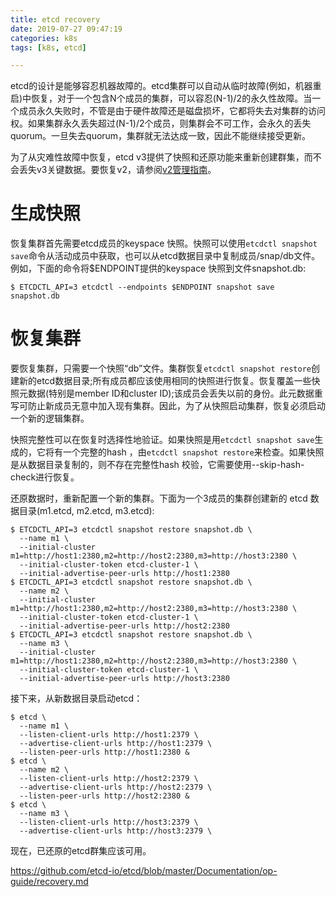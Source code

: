 ```yaml
---
title: etcd recovery
date: 2019-07-27 09:47:19
categories: k8s
tags: [k8s, etcd]

---
```


etcd的设计是能够容忍机器故障的。etcd集群可以自动从临时故障(例如，机器重启)中恢复，对于一个包含N个成员的集群，可以容忍(N-1)/2的永久性故障。当一个成员永久失败时，不管是由于硬件故障还是磁盘损坏，它都将失去对集群的访问权。如果集群永久丢失超过(N-1)/2个成员，则集群会不可工作，会永久的丢失quorum。一旦失去quorum，集群就无法达成一致，因此不能继续接受更新。

为了从灾难性故障中恢复，etcd v3提供了快照和还原功能来重新创建群集，而不会丢失v3关键数据。要恢复v2，请参阅[v2管理指南](https://github.com/etcd-io/etcd/blob/master/Documentation/v2/admin_guide.md#disaster-recovery)。

# 生成快照

恢复集群首先需要etcd成员的keyspace 快照。快照可以使用`etcdctl snapshot save`命令从活动成员中获取，也可以从etcd数据目录中复制成员/snap/db文件。例如，下面的命令将$ENDPOINT提供的keyspace 快照到文件snapshot.db:
```
$ ETCDCTL_API=3 etcdctl --endpoints $ENDPOINT snapshot save snapshot.db

```

# 恢复集群

要恢复集群，只需要一个快照“db”文件。集群恢复`etcdctl snapshot restore`创建新的etcd数据目录;所有成员都应该使用相同的快照进行恢复。恢复覆盖一些快照元数据(特别是member ID和cluster ID);该成员会丢失以前的身份。此元数据重写可防止新成员无意中加入现有集群。因此，为了从快照启动集群，恢复必须启动一个新的逻辑集群。

快照完整性可以在恢复时选择性地验证。如果快照是用`etcdctl snapshot save`生成的，它将有一个完整的hash ，由`etcdctl snapshot restore`来检查。如果快照是从数据目录复制的，则不存在完整性hash 校验，它需要使用--skip-hash-check进行恢复。

还原数据时，重新配置一个新的集群。下面为一个3成员的集群创建新的 etcd 数据目录(m1.etcd, m2.etcd, m3.etcd):

```
$ ETCDCTL_API=3 etcdctl snapshot restore snapshot.db \
  --name m1 \
  --initial-cluster m1=http://host1:2380,m2=http://host2:2380,m3=http://host3:2380 \
  --initial-cluster-token etcd-cluster-1 \
  --initial-advertise-peer-urls http://host1:2380
$ ETCDCTL_API=3 etcdctl snapshot restore snapshot.db \
  --name m2 \
  --initial-cluster m1=http://host1:2380,m2=http://host2:2380,m3=http://host3:2380 \
  --initial-cluster-token etcd-cluster-1 \
  --initial-advertise-peer-urls http://host2:2380
$ ETCDCTL_API=3 etcdctl snapshot restore snapshot.db \
  --name m3 \
  --initial-cluster m1=http://host1:2380,m2=http://host2:2380,m3=http://host3:2380 \
  --initial-cluster-token etcd-cluster-1 \
  --initial-advertise-peer-urls http://host3:2380
```
接下来，从新数据目录启动etcd：
```
$ etcd \
  --name m1 \
  --listen-client-urls http://host1:2379 \
  --advertise-client-urls http://host1:2379 \
  --listen-peer-urls http://host1:2380 &
$ etcd \
  --name m2 \
  --listen-client-urls http://host2:2379 \
  --advertise-client-urls http://host2:2379 \
  --listen-peer-urls http://host2:2380 &
$ etcd \
  --name m3 \
  --listen-client-urls http://host3:2379 \
  --advertise-client-urls http://host3:2379 \
```
现在，已还原的etcd群集应该可用。

https://github.com/etcd-io/etcd/blob/master/Documentation/op-guide/recovery.md